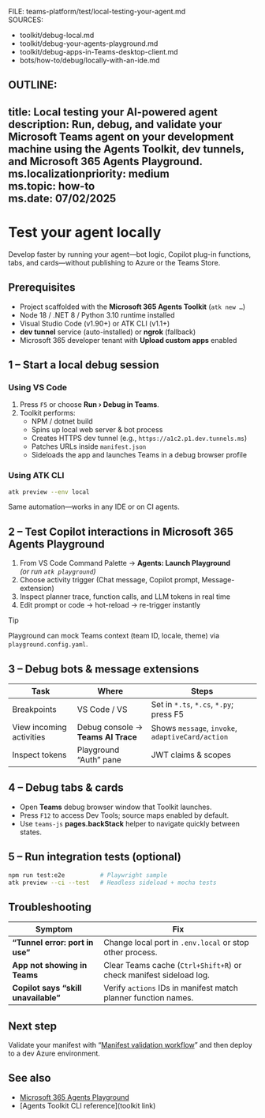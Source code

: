 FILE: teams-platform/test/local-testing-your-agent.md  
SOURCES:  
- toolkit/debug-local.md  
- toolkit/debug-your-agents-playground.md  
- toolkit/debug-apps-in-Teams-desktop-client.md  
- bots/how-to/debug/locally-with-an-ide.md  

OUTLINE:
---
title: Local testing your AI-powered agent  
description: Run, debug, and validate your Microsoft Teams agent on your development machine using the Agents Toolkit, dev tunnels, and Microsoft 365 Agents Playground.  
ms.localizationpriority: medium  
ms.topic: how-to  
ms.date: 07/02/2025  
---
# Test your agent locally  
Develop faster by running your agent—bot logic, Copilot plug-in functions, tabs, and cards—without publishing to Azure or the Teams Store.

## Prerequisites  
- Project scaffolded with the **Microsoft 365 Agents Toolkit** (`atk new …`)  
- Node 18 / .NET 8 / Python 3.10 runtime installed  
- Visual Studio Code (v1.90+) or ATK CLI (v1.1+)  
- **dev tunnel** service (auto-installed) or **ngrok** (fallback)  
- Microsoft 365 developer tenant with **Upload custom apps** enabled

## 1 – Start a local debug session  
### Using VS Code  
1. Press `F5` or choose **Run › Debug in Teams**.  
2. Toolkit performs:  
   - NPM / dotnet build  
   - Spins up local web server & bot process  
   - Creates HTTPS dev tunnel (e.g., `https://a1c2.p1.dev.tunnels.ms`)  
   - Patches URLs inside `manifest.json`  
   - Sideloads the app and launches Teams in a debug browser profile  

### Using ATK CLI  
```bash
atk preview --env local
```  
Same automation—works in any IDE or on CI agents.

## 2 – Test Copilot interactions in Microsoft 365 Agents Playground  
1. From VS Code Command Palette → **Agents: Launch Playground**  
   *(or run `atk playground`)*  
2. Choose activity trigger (Chat message, Copilot prompt, Message-extension)  
3. Inspect planner trace, function calls, and LLM tokens in real time  
4. Edit prompt or code → hot-reload → re-trigger instantly

> [!TIP]  
> Playground can mock Teams context (team ID, locale, theme) via `playground.config.yaml`.

## 3 – Debug bots & message extensions  
| Task | Where | Steps |  
|------|-------|-------|  
| Breakpoints | VS Code / VS | Set in `*.ts`, `*.cs`, `*.py`; press F5 |  
| View incoming activities | Debug console → **Teams AI Trace** | Shows `message`, `invoke`, `adaptiveCard/action` |  
| Inspect tokens | Playground “Auth” pane | JWT claims & scopes |

## 4 – Debug tabs & cards  
- Open **Teams** debug browser window that Toolkit launches.  
- Press `F12` to access Dev Tools; source maps enabled by default.  
- Use `teams-js` **pages.backStack** helper to navigate quickly between states.  

## 5 – Run integration tests (optional)  
```bash
npm run test:e2e          # Playwright sample  
atk preview --ci --test   # Headless sideload + mocha tests
```

## Troubleshooting  
| Symptom | Fix |  
|---------|-----|  
| **“Tunnel error: port in use”** | Change local port in `.env.local` or stop other process. |  
| **App not showing in Teams** | Clear Teams cache (`Ctrl+Shift+R`) or check manifest sideload log. |  
| **Copilot says “skill unavailable”** | Verify `actions` IDs in manifest match planner function names. |  

## Next step  
Validate your manifest with “[Manifest validation workflow](manifest-validation-workflow.md)” and then deploy to a dev Azure environment.

## See also  
- [Microsoft 365 Agents Playground](debug-your-agents-playground.md)  
- [Agents Toolkit CLI reference](toolkit link)